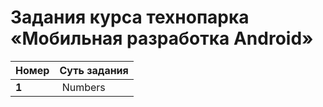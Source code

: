 # Задания курса технопарка «Мобильная разработка Android»

| Номер | Суть задания |
|-------|---------|
| **1** |​ Numbers |

